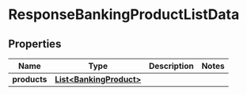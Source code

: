 
# ResponseBankingProductListData

## Properties
Name | Type | Description | Notes
------------ | ------------- | ------------- | -------------
**products** | [**List&lt;BankingProduct&gt;**](BankingProduct.md) |  | 



